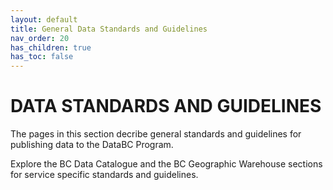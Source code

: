 ```yaml
---
layout: default
title: General Data Standards and Guidelines
nav_order: 20
has_children: true
has_toc: false
---
```


# DATA STANDARDS AND GUIDELINES

The pages in this section decribe general standards and guidelines for publishing data to the DataBC Program.  

Explore the BC Data Catalogue and the BC Geographic Warehouse sections for service specific standards and guidelines.

